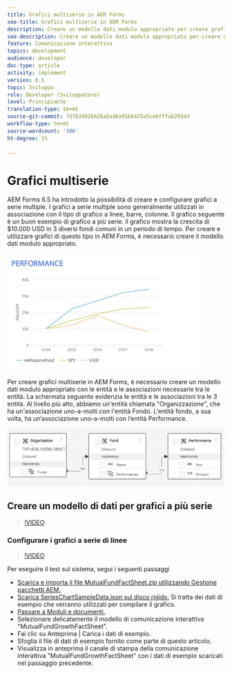 ```yaml
---
title: Grafici multiserie in AEM Forms
seo-title: Grafici multiserie in AEM Forms
description: Creare un modello dati modulo appropriato per creare grafici a più serie in documenti per la stampa e per i canali Web.
seo-description: Creare un modello dati modulo appropriato per creare grafici a più serie in documenti per la stampa e per i canali Web.
feature: Comunicazione interattiva
topics: development
audience: developer
doc-type: article
activity: implement
version: 6.5
topic: Sviluppo
role: Developer (Sviluppatore)
level: Principiante
translation-type: tm+mt
source-git-commit: 7d7034026826a5a46a91b6425a5cebfffab2934d
workflow-type: tm+mt
source-wordcount: '306'
ht-degree: 1%

---
```



# Grafici multiserie

AEM Forms 6.5 ha introdotto la possibilità di creare e configurare grafici a serie multiple. I grafici a serie multiple sono generalmente utilizzati in associazione con il tipo di grafico a linee, barre, colonne. Il grafico seguente è un buon esempio di grafico a più serie. Il grafico mostra la crescita di $10.000 USD in 3 diversi fondi comuni in un periodo di tempo. Per creare e utilizzare grafici di questo tipo in AEM Forms, è necessario creare il modello dati modulo appropriato.

![multiserie](assets/seriescharts.jfif)

Per creare grafici multiserie in AEM Forms, è necessario creare un modello dati modulo appropriato con le entità e le associazioni necessarie tra le entità. La schermata seguente evidenzia le entità e le associazioni tra le 3 entità. Al livello più alto, abbiamo un&#39;entità chiamata &quot;Organizzazione&quot;, che ha un&#39;associazione uno-a-molti con l&#39;entità Fondo. L’entità fondo, a sua volta, ha un’associazione uno-a-molti con l’entità Performance.

![formdatamodel](assets/formdatamodel.jfif)


## Creare un modello di dati per grafici a più serie

>[!VIDEO](https://video.tv.adobe.com/v/26352/quality=9)


### Configurare i grafici a serie di linee

>[!VIDEO](https://video.tv.adobe.com/v/26353?quality=9&learn=on)


Per eseguire il test sul sistema, segui i seguenti passaggi

* [Scarica e importa il file MutualFundFactSheet.zip utilizzando Gestione pacchetti AEM.](assets/mutualfundfactsheet.zip)
* [Scarica SeriesChartSampleData.json sul disco rigido.](assets/serieschartsampledata.json) Si tratta dei dati di esempio che verranno utilizzati per compilare il grafico.
* [Passare a Moduli e documenti.](https://helpx.adobe.com/aem/forms.html/content/dam/formsanddocuments.html)
* Selezionare delicatamente il modello di comunicazione interattiva &quot;MutualFundGrowthFactSheet&quot;.
* Fai clic su Anteprima | Carica i dati di esempio.
* Sfoglia il file di dati di esempio fornito come parte di questo articolo.
* Visualizza in anteprima il canale di stampa della comunicazione interattiva &quot;MutualFundGrowthFactSheet&quot; con i dati di esempio scaricati nel passaggio precedente.
